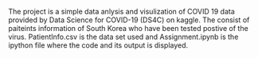 The project is a simple data anlysis and visulization of COVID 19 data provided by Data Science for COVID-19 (DS4C) on kaggle. The consist of paiteints information
of South Korea who have been tested postive of the virus. PatientInfo.csv is the data set used and Assignment.ipynb is the ipython file where the code and its output is displayed. 